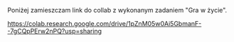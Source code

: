 Poniżej zamieszczam link do collab z wykonanym zadaniem "Gra w życie".

https://colab.research.google.com/drive/1pZnM05w0Ai5GbmanF--7gCQpPErw2nPQ?usp=sharing
